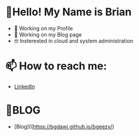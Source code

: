 # 👋Hello! My Name is Brian 

- 🔨 Working on my Profile 
- 🔨 Working on my Blog page 
- 🤓 Insterested in cloud and system administration 


# 📫 How to reach me:

- [LinkedIn](https://www.linkedin.com/in/brian-dawi/)

# 📓BLOG

- [Blog]((https://bgdawi.github.io/bgeezy/)
